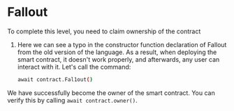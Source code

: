 # Fallout

To complete this level, you need to claim ownership of the contract

1. Here we can see a typo in the constructor function declaration of Fallout from the old version of the language. As a result, when deploying the smart contract, it doesn't work properly, and afterwards, any user can interact with it. Let's call the command:

    ```bash
    await contract.Fal1out()
    ```
    
We have successfully become the owner of the smart contract. You can verify this by calling `await contract.owner()`.
